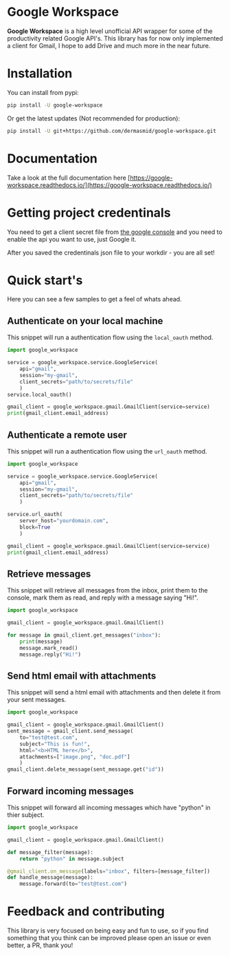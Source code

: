 # Google Workspace

**Google Workspace** is a high level unofficial API wrapper for some of the productivity related Google API's.
This library has for now only implemented a client for Gmail, I hope to add Drive and much more in the near future.

# Installation

You can install from pypi:

``` bash
pip install -U google-workspace
```

Or get the latest updates (Not recommended for production):

```bash
pip install -U git+https://github.com/dermasmid/google-workspace.git
```

# Documentation

Take a look at the full documentation here [https://google-workspace.readthedocs.io/](https://google-workspace.readthedocs.io/)


# Getting project credentinals

You need to get a client secret file from [the google console](https://console.developers.google.com/) and you need to enable the api you want to use, just Google it.

After you saved the credentinals json file to your workdir - you are all set!


# Quick start's

Here you can see a few samples to get a feel of whats ahead.


## Authenticate on your local machine

This snippet will run a authentication flow using the `local_oauth` method.

```python
import google_workspace

service = google_workspace.service.GoogleService(
    api="gmail",
    session="my-gmail",
    client_secrets="path/to/secrets/file"
    )
service.local_oauth()

gmail_client = google_workspace.gmail.GmailClient(service=service)
print(gmail_client.email_address)

```

## Authenticate a remote user

This snippet will run a authentication flow using the `url_oauth` method.

```python
import google_workspace

service = google_workspace.service.GoogleService(
    api="gmail",
    session="my-gmail",
    client_secrets="path/to/secrets/file"
    )

service.url_oauth(
    server_host="yourdomain.com",
    block=True
    )

gmail_client = google_workspace.gmail.GmailClient(service=service)
print(gmail_client.email_address)
```

## Retrieve messages

This snippet will retrieve all messages from the inbox, print them to the console,
mark them as read, and reply with a message saying "Hi!".

``` python
import google_workspace

gmail_client = google_workspace.gmail.GmailClient()

for message in gmail_client.get_messages("inbox"):
    print(message)
    message.mark_read()
    message.reply("Hi!")
```

## Send html email with attachments

This snippet will send a html email with attachments and then delete it from
your sent messages.

```python
import google_workspace

gmail_client = google_workspace.gmail.GmailClient()
sent_message = gmail_client.send_message(
    to="test@test.com",
    subject="This is fun!",
    html="<b>HTML here</b>",
    attachments=["image.png", "doc.pdf"]
    )
gmail_client.delete_message(sent_message.get("id"))
```

## Forward incoming messages

This snippet will forward all incoming messages which have "python" in thier subject.

```python
import google_workspace

gmail_client = google_workspace.gmail.GmailClient()

def message_filter(message):
    return "python" in message.subject

@gmail_client.on_message(labels="inbox", filters=[message_filter])
def handle_message(message):
    message.forward(to="test@test.com")
```


# Feedback and contributing

This library is very focused on being easy and fun to use, so if you find something that you think can be improved
please open an issue or even better, a PR, thank you!
